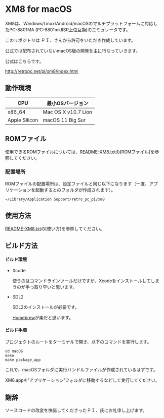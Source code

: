 # XM8 for macOS

XM8は、Windows/Linux/Android/macOSのマルチプラットフォームに対応したPC-8801MA
(PC-8801mkIISR上位互換)のエミュレータです。



このリポジトリは ＰＩ．さんから許可をいただき作成しています。

公式では配布されていないmacOS版の開発を主に行なっていきます。



公式はこちらです。

http://retropc.net/pi/xm8/index.html



## 動作環境

| CPU           | 最小OSバージョン    |
| ------------- | ------------------- |
| x86_64        | Mac OS X v10.7 Lion |
| Apple Silicon | macOS 11 Big Sur    |



## ROMファイル

使用できるROMファイルについては、[README-XM8.txt](./README-XM8.txt)の[ROMファイル]を参照してください。

### 配置場所

ROMファイルの配置場所は、設定ファイルと同じ以下になります（一度、アプリケーションを起動するとのフォルダが作成されます）。


```shell
~/Library/Application Support/retro_pc_pi/xm8
```




## 使用方法

[README-XM8.txt](./README-XM8.txt)の[使い方]を参照してください。



## ビルド方法



#### ビルド環境

- Xcode

  使うのはコマンドラインツールだけですが、Xcodeをインストールしてしまうのが手っ取り早いと思います。

- SDL2

  SDL2のインストールが必要です。

  [Homebrew](https://brew.sh/index_ja)が楽だと思います。



#### ビルド手順

プロジェクトのルートをターミナルで開き、以下のコマンドを実行します。

```shell
cd macOS
make
make package_app
```

これで、macOSフォルダに実行バンドルファイルが作成されているはずです。

XM8.appを'アプリケーション'フォルダに移動するなどして実行してください。



## 謝辞

ソースコードの改変を快諾してくださったＰＩ．氏にお礼申し上げます。
